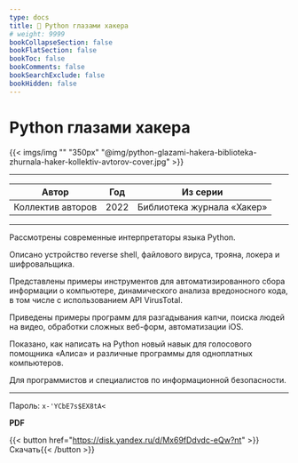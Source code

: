 ```yaml
---
type: docs
title: 🔷 Python глазами хакера
# weight: 9999
bookCollapseSection: false
bookFlatSection: false
bookToc: false
bookComments: false
bookSearchExclude: false
bookHidden: false
---
```


# Python глазами хакера

{{< imgs/img "" "350px" "@img/python-glazami-hakera-biblioteka-zhurnala-haker-kollektiv-avtorov-cover.jpg" >}}

---

|       Автор       | Год  |          Из серии          |
| :---------------: | :--: | :------------------------: |
| Коллектив авторов | 2022 | Библиотека журнала «Хакер» |

---

Рассмотрены современные интерпретаторы языка Python.

Описано устройство reverse shell, файлового вируса, трояна, локера и шифровальщика.

Представлены примеры инструментов для автоматизированного сбора информации о компьютере, динамического анализа вредоносного кода, в том числе с использованием API VirusTotal.

Приведены примеры программ для разгадывания капчи, поиска людей на видео, обработки сложных веб-форм, автоматизации iOS.

Показано, как написать на Python новый навык для голосового помощника «Алиса» и различные программы для одноплатных компьютеров.

Для программистов и специалистов по информационной безопасности.

---

Пароль: `x-'YCbE7s$EX8tA<`

**PDF**

{{< button href="https://disk.yandex.ru/d/Mx69fDdvdc-eQw?nt" >}}Скачать{{< /button >}}
